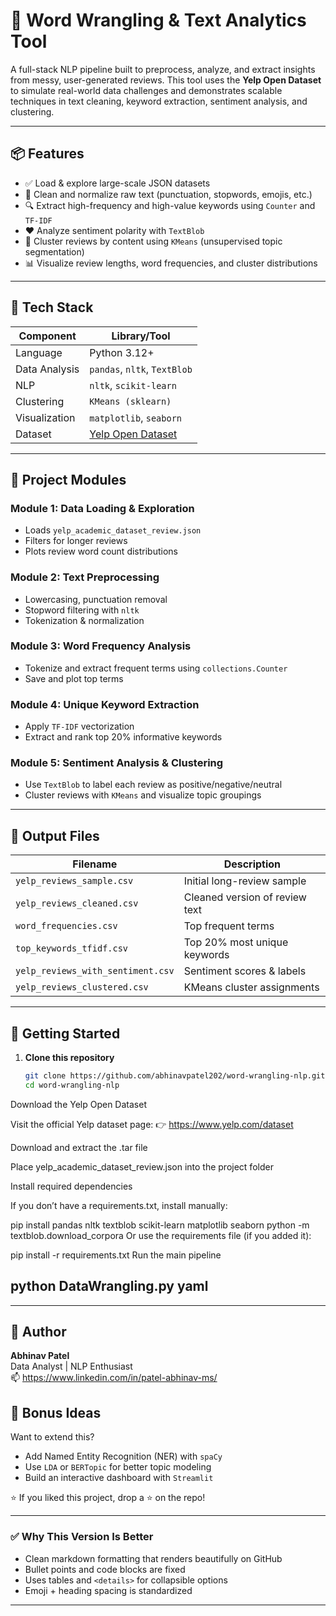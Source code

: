 # 🧠 Word Wrangling & Text Analytics Tool

A full-stack NLP pipeline built to preprocess, analyze, and extract insights from messy, user-generated reviews. This tool uses the **Yelp Open Dataset** to simulate real-world data challenges and demonstrates scalable techniques in text cleaning, keyword extraction, sentiment analysis, and clustering.

---

## 📦 Features

- ✅ Load & explore large-scale JSON datasets
- 🧹 Clean and normalize raw text (punctuation, stopwords, emojis, etc.)
- 🔍 Extract high-frequency and high-value keywords using `Counter` and `TF-IDF`
- ❤️ Analyze sentiment polarity with `TextBlob`
- 🔄 Cluster reviews by content using `KMeans` (unsupervised topic segmentation)
- 📊 Visualize review lengths, word frequencies, and cluster distributions

---

## 🔧 Tech Stack

| Component       | Library/Tool               |
|----------------|----------------------------|
| Language        | Python 3.12+               |
| Data Analysis   | `pandas`, `nltk`, `TextBlob` |
| NLP             | `nltk`, `scikit-learn`     |
| Clustering      | `KMeans (sklearn)`         |
| Visualization   | `matplotlib`, `seaborn`    |
| Dataset         | [Yelp Open Dataset](https://www.yelp.com/dataset) |

---

## 🧪 Project Modules

### **Module 1: Data Loading & Exploration**
- Loads `yelp_academic_dataset_review.json`
- Filters for longer reviews
- Plots review word count distributions

### **Module 2: Text Preprocessing**
- Lowercasing, punctuation removal
- Stopword filtering with `nltk`
- Tokenization & normalization

### **Module 3: Word Frequency Analysis**
- Tokenize and extract frequent terms using `collections.Counter`
- Save and plot top terms

### **Module 4: Unique Keyword Extraction**
- Apply `TF-IDF` vectorization
- Extract and rank top 20% informative keywords

### **Module 5: Sentiment Analysis & Clustering**
- Use `TextBlob` to label each review as positive/negative/neutral
- Cluster reviews with `KMeans` and visualize topic groupings

---

## 📂 Output Files

| Filename                      | Description                             |
|------------------------------|-----------------------------------------|
| `yelp_reviews_sample.csv`     | Initial long-review sample              |
| `yelp_reviews_cleaned.csv`    | Cleaned version of review text          |
| `word_frequencies.csv`        | Top frequent terms                      |
| `top_keywords_tfidf.csv`      | Top 20% most unique keywords            |
| `yelp_reviews_with_sentiment.csv` | Sentiment scores & labels           |
| `yelp_reviews_clustered.csv`  | KMeans cluster assignments              |

---

## 🚀 Getting Started

1. **Clone this repository**

   ```bash
   git clone https://github.com/abhinavpatel202/word-wrangling-nlp.git
   cd word-wrangling-nlp

Download the Yelp Open Dataset

Visit the official Yelp dataset page:
👉 https://www.yelp.com/dataset

Download and extract the .tar file

Place yelp_academic_dataset_review.json into the project folder

Install required dependencies

If you don’t have a requirements.txt, install manually:


pip install pandas nltk textblob scikit-learn matplotlib seaborn
python -m textblob.download_corpora
Or use the requirements file (if you added it):


pip install -r requirements.txt
Run the main pipeline


python DataWrangling.py
yaml
---

---
## 📌 Author

**Abhinav Patel**  
Data Analyst | NLP Enthusiast  
📫 https://www.linkedin.com/in/patel-abhinav-ms/






## 🧠 Bonus Ideas

Want to extend this?

- Add Named Entity Recognition (NER) with `spaCy`  
- Use `LDA` or `BERTopic` for better topic modeling  
- Build an interactive dashboard with `Streamlit`



⭐ If you liked this project, drop a ⭐ on the repo!

---

### ✅ Why This Version Is Better

- Clean markdown formatting that renders beautifully on GitHub
- Bullet points and code blocks are fixed
- Uses tables and `<details>` for collapsible options
- Emoji + heading spacing is standardized

---








